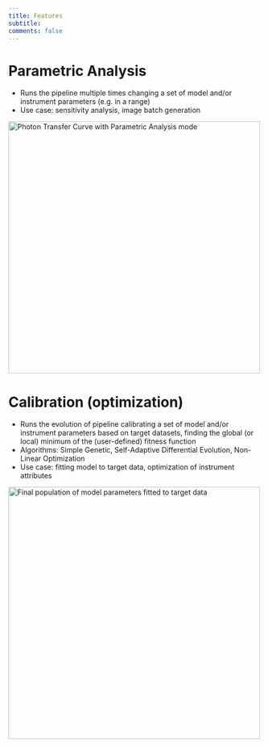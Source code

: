 ```yaml
---
title: Features
subtitle: 
comments: false
---
```


# Parametric Analysis

- Runs the pipeline multiple times changing a set of model and/or instrument parameters (e.g. in a range)
- Use case: sensitivity analysis, image batch generation

<img src="/img/ptc.png" width="500px" alt="Photon Transfer Curve with Parametric Analysis mode">


# Calibration (optimization)

- Runs the evolution of pipeline calibrating a set of model and/or instrument parameters based 
on target datasets, finding the global (or local) minimum of the (user-defined) fitness function
- Algorithms: Simple Genetic, Self-Adaptive Differential Evolution, Non-Linear Optimization
- Use case: fitting model to target data, optimization of instrument attributes

<img src="/img/cdm_fitting.png" width="500px" alt="Final population of model parameters fitted to target data">
